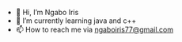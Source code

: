- 👋 Hi, I’m Ngabo Iris
- 🌱 I’m currently learning java and c++
- 📫 How to reach me via ngaboiris77@gmail.com

<!---
IrisNgabo/IrisNgabo is a ✨ special ✨ repository because its `README.md` (this file) appears on your GitHub profile.
You can click the Preview link to take a look at your changes.
--->

